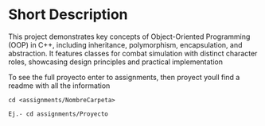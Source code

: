 # Short Description

This project demonstrates key concepts of Object-Oriented Programming (OOP) in C++, including inheritance, polymorphism, encapsulation, and abstraction. It features classes for combat simulation with distinct character roles, showcasing design principles and practical implementation

To see the full proyecto enter to assignments, then proyect youll find a readme with all the information
```
cd <assignments/NombreCarpeta>

Ej.- cd assignments/Proyecto

```


